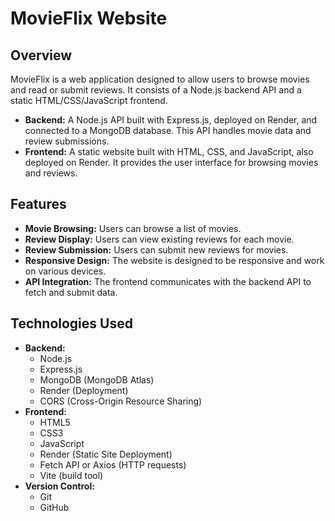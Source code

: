 # MovieFlix Website

## Overview

MovieFlix is a web application designed to allow users to browse movies and read or submit reviews. It consists of a Node.js backend API and a static HTML/CSS/JavaScript frontend.

* **Backend:** A Node.js API built with Express.js, deployed on Render, and connected to a MongoDB database. This API handles movie data and review submissions.
* **Frontend:** A static website built with HTML, CSS, and JavaScript, also deployed on Render. It provides the user interface for browsing movies and reviews.

## Features

* **Movie Browsing:** Users can browse a list of movies.
* **Review Display:** Users can view existing reviews for each movie.
* **Review Submission:** Users can submit new reviews for movies.
* **Responsive Design:** The website is designed to be responsive and work on various devices.
* **API Integration:** The frontend communicates with the backend API to fetch and submit data.

## Technologies Used

* **Backend:**
    * Node.js
    * Express.js
    * MongoDB (MongoDB Atlas)
    * Render (Deployment)
    * CORS (Cross-Origin Resource Sharing)
* **Frontend:**
    * HTML5
    * CSS3
    * JavaScript
    * Render (Static Site Deployment)
    * Fetch API or Axios (HTTP requests)
    * Vite (build tool)
* **Version Control:**
    * Git
    * GitHub

